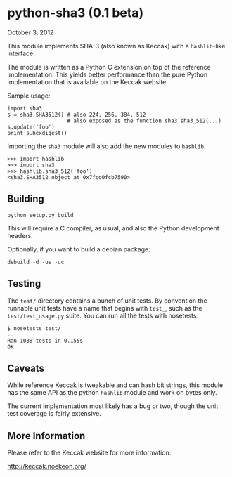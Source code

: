 # python-sha3 (0.1 beta)
October 3, 2012

This module implements SHA-3 (also known as Keccak) with a
`hashlib`-like interface.

The module is written as a Python C extension on top of the reference
implementation. This yields better performance than the pure Python
implementation that is available on the Keccak website.

Sample usage:

    import sha3
    s = sha3.SHA3512() # also 224, 256, 384, 512
                       # also exposed as the function sha3.sha3_512(...)
    s.update('foo')
    print s.hexdigest()

Importing the `sha3` module will also add the new modules to `hashlib`.

    >>> import hashlib
    >>> import sha3
    >>> hashlib.sha3_512('foo')
    <sha3.SHA3512 object at 0x7fcd0fcb7590>

## Building

    python setup.py build

This will require a C compiler, as usual, and also the Python
development headers.

Optionally, if you want to build a debian package:

    debuild -d -us -uc

## Testing

The `test/` directory contains a bunch of unit tests. By convention
the runnable unit tests have a name that begins with `test_`, such as
the `test/test_usage.py` suite. You can run all the tests with
nosetests:

    $ nosetests test/
    ...
    Ran 1088 tests in 0.155s
    OK

## Caveats

While reference Keccak is tweakable and can hash bit strings, this
module has the same API as the python `hashlib` module and work on
bytes only.

The current implementation most likely has a bug or two, though the
unit test coverage is fairly extensive.

## More Information

Please refer to the Keccak website for more information:

http://keccak.noekeon.org/
